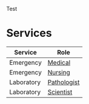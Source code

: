 Test

# Services

Service | Role
------------ | -------------
Emergency | [Medical](/emergency-medical)
Emergency | [Nursing](/emergency-nursing)
Laboratory | [Pathologist](/laboratory/pathologist)
Laboratory | [Scientist](/laboratory/scientist)
